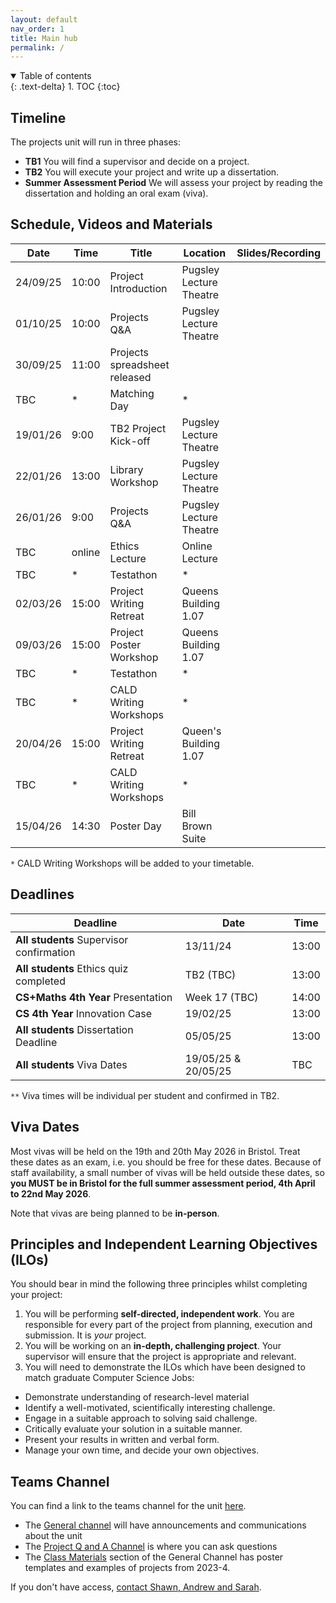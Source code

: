 ```yaml
---
layout: default
nav_order: 1
title: Main hub
permalink: /
---
```


<details open markdown="block">
<summary>
Table of contents
</summary>
{: .text-delta}
1. TOC
{:toc}
</details>

## Timeline

The projects unit will run in three phases:
* **TB1** You will find a supervisor and decide on a project.
* **TB2** You will execute your project and write up a dissertation.
* **Summer Assessment Period** We will assess your project by reading the dissertation and holding an oral exam (viva).


## Schedule, Videos and Materials

| **Date** 	| **Time** 	| **Title**                                 	    | **Location**   	      | **Slides/Recording** |
|-----------|-----------|---------------------------------------------------|-------------------------|----------------------|
|  24/09/25 |10:00    	| Project Introduction    | Pugsley Lecture Theatre	          |     |
|  01/10/25	|10:00   	  | Projects Q&A                  | Pugsley Lecture Theatre |           |
|  30/09/25 |11:00   	  | Projects spreadsheet released       	            |                        |                      |
| TBC	|*   	| Matching Day                                      | * 	      |                      |
| 19/01/26	|9:00     	| TB2 Project Kick-off                              | Pugsley Lecture Theatre	  |  |
| 22/01/26  |13:00    	| Library Workshop        	                        | Pugsley Lecture Theatre    | |
| 26/01/26  |9:00   	| Projects Q&A                   |  Pugsley Lecture Theatre	  |  |
| TBC  | online  	| Ethics Lecture          	                        | Online Lecture          |  |
| TBC | * | Testathon                                        | *   |         | 
| 02/03/26	| 15:00   	| Project Writing Retreat 	                        | Queens Building 1.07    |                      |
| 09/03/26 	| 15:00 	| Project Poster Workshop 	                        | Queens Building 1.07    |                      |
| TBC | * | Testathon                                         | *     |         | 
| TBC	        | *         | CALD Writing Workshops  	                        | *              	      |                      |
| 20/04/26	| 15:00   	| Project Writing Retreat 	                        | Queen's Building 1.07  |                      |
|  TBC	   	| *         | CALD Writing Workshops  	                        |  *            	      |                      |
| 15/04/26	| 14:30   	| Poster Day 	                                    | Bill Brown Suite     	  |                      |


`*` CALD Writing Workshops will be added to your timetable. 

## Deadlines

| **Deadline**                                  	| **Date**   	          | **Time** 	|
|---------------------------------------------------|-------------------------|-------------|
| **All students** Supervisor confirmation 	        |  13/11/24	              | 13:00    	|
| **All students** Ethics quiz completed | TB2 (TBC) | 13:00 |
| **CS+Maths 4th Year** Presentation 	            |  Week 17 (TBC)               |   14:00  |
| **CS 4th Year** Innovation Case               	|  19/02/25               | 13:00    	|
| **All students** Dissertation Deadline            |  05/05/25               | 13:00	    |
| **All students** Viva Dates                       |  19/05/25 & 20/05/25    | TBC    	    |

`**` Viva times will be individual per student and confirmed in TB2.


## Viva Dates

Most vivas will be held on the 19th and 20th May 2026 in Bristol. Treat these dates as an exam, i.e. you should be free for these dates.  Because of staff availability, a small number of vivas will be held outside these dates, so **you MUST be in Bristol for the full summer assessment period, 4th April to 22nd May 2026**.

Note that vivas are being planned to be **in-person**.


## Principles and Independent Learning Objectives (ILOs)

You should bear in mind the following three principles whilst completing your project:
1. You will be performing **self-directed, independent work**. You are responsible for every part of the project from planning, execution and submission. It is _your_ project.
2. You will be working on an **in-depth, challenging project**. Your supervisor will ensure that the project is appropriate and relevant.
3. You will need to demonstrate the ILOs which have been designed to match graduate Computer Science Jobs:
  * Demonstrate understanding of research-level material
  * Identify a well-motivated, scientifically interesting challenge.
  * Engage in a suitable approach to solving said challenge.
  * Critically evaluate your solution in a suitable manner.
  * Present your results in written and verbal form.
  * Manage your own time, and decide your own objectives. 

## Teams Channel

You can find a link to the teams channel for the unit
[here](https://teams.microsoft.com/l/team/19%3AK4nrxTho97cquGAF1BIZz-Pu7AlE5hVMQwuvDkr4A_g1%40thread.tacv2/conversations?groupId=2afc7cab-8743-48ed-aaaa-b0d542d2bb68&tenantId=b2e47f30-cd7d-4a4e-a5da-b18cf1a4151b).  

* The [General channel](https://teams.microsoft.com/l/channel/19%3AK4nrxTho97cquGAF1BIZz-Pu7AlE5hVMQwuvDkr4A_g1%40thread.tacv2/General?groupId=2afc7cab-8743-48ed-aaaa-b0d542d2bb68&tenantId=b2e47f30-cd7d-4a4e-a5da-b18cf1a4151b) will have announcements and communications about the unit
* The [Project Q and A Channel](https://teams.microsoft.com/l/channel/19%3A6dad55759f244b258c80536771ee9401%40thread.tacv2/Project%20Q%20and%20A?groupId=2afc7cab-8743-48ed-aaaa-b0d542d2bb68&tenantId=b2e47f30-cd7d-4a4e-a5da-b18cf1a4151b) is where you can ask questions
* The [Class Materials](https://uob.sharepoint.com/:f:/r/teams/grp-2024-5IndividualProjects2/Shared%20Documents/General?csf=1&web=1&e=94JZ4d) section of the General Channel has poster templates and examples of projects from 2023-4.

If you don't have access, [contact Shawn, Andrew and Sarah](/contact).
